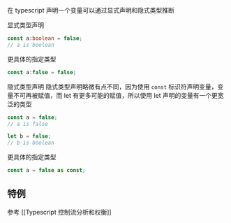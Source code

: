   在   typescript 声明一个变量可以通过显式声明和隐式类型推断

显式类型声明
```ts
const a:boolean = false;
// a is boolean
```

更具体的指定类型
```ts
const a:false = false;
```

隐式类型声明
隐式类型声明略微有点不同，因为使用 `const` 标识符声明变量，变量不可再被赋值，而 let 有更多可能的赋值，所以使用 let 声明的变量有一个更宽泛的类型
```ts
const a = false;
// a is false

let b = false;
// b is boolean
```

更具体的指定类型
```ts
const a = false as const;
```

## 特例
参考 [[Typescript 控制流分析和权衡]]
























